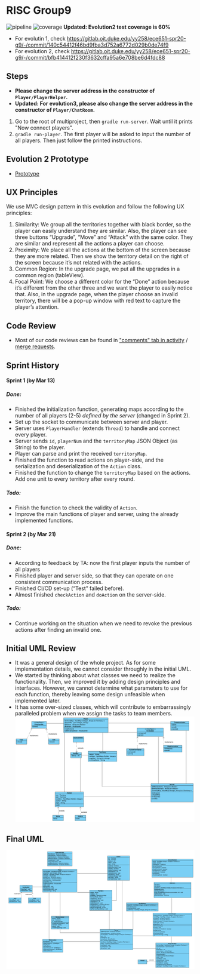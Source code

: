 # RISC Group9
![pipeline](https://gitlab.oit.duke.edu/yy258/ece651-spr20-g9/badges/master/pipeline.svg)
![coverage](https://gitlab.oit.duke.edu/yy258/ece651-spr20-g9/badges/master/coverage.svg?job=test)
**Updated: Evolution2 test coverage is 60%**

* For evolutin 1, check https://gitlab.oit.duke.edu/yy258/ece651-spr20-g9/-/commit/140c54412f46bd9fba3d752a6772d029b0de74f9
* For evolution 2, check https://gitlab.oit.duke.edu/yy258/ece651-spr20-g9/-/commit/bfb414412f230f3632cffa95a6e708be6d4fdc88

## Steps
* **Please change the server address in the constructor of `Player/PlayerHelper`.**
* **Updated: For evolution3, please also change the server address in the constructor of `Player/ChatRoom`.**

1. Go to the root of multiproject, then `gradle run-server`. Wait until it prints "Now connect players".
2. `gradle run-player`. The first player will be asked to input the number of all players. Then just follow the printed instructions.

## Evolution 2 Prototype
* [Prototype](https://docs.google.com/presentation/d/17phhiZTou1P2t7HeLXoz7h1uZBJSJE39bzGNc9Juzk8/edit?usp=sharing)

## UX Principles
We use MVC design pattern in this evolution and follow the following UX principles:
1. Similarity: We group all the territories together with black border, so the player can easily understand they are similar. Also, the player can see three buttons “Upgrade”, “Move” and “Attack” with the same color. They are similar and represent all the actions a player can choose.
2. Proximity: We place all the actions at the bottom of the screen because they are more related. Then we show the territory detail on the right of the screen because it’s not related with the actions.
3. Common Region: In the upgrade page, we put all the upgrades in a common region (tableView).
4. Focal Point: We choose a different color for the “Done” action because it’s different from the other three and we want the player to easily notice that. Also, in the upgrade page, when the player choose an invalid territory, there will be a pop-up window with red text to capture the player’s attention. 

## Code Review
* Most of our code reviews can be found in ["comments" tab in activity](https://gitlab.oit.duke.edu/yy258/ece651-spr20-g9/activity) / [merge requests](https://gitlab.oit.duke.edu/yy258/ece651-spr20-g9/-/merge_requests?scope=all&utf8=%E2%9C%93&state=merged). 

## Sprint History
#### Sprint 1 (by Mar 13)
##### Done:
* Finished the initialization function, generating maps according to the number of all players (2-5) _defined by the server_ (changed in Sprint 2).
* Set up the socket to communicate between server and player.
* Server uses  `PlayerHandler` (extends `Thread`)  to handle and connect every player.
* Server sends `id`, `playerNum` and the `territoryMap` JSON Object (as String) to the player.
* Player can parse and print the received `territoryMap`.
* Finished the function to read actions on player-side, and the serialization and deserialization of the `Action` class.
* Finished the function to change the `territoryMap` based on the actions. Add one unit to every territory after every round. 

##### Todo:
* Finish the function to check the validity of `Action`.
* Improve the main functions of player and server, using the already implemented functions.

#### Sprint 2 (by Mar 21)
##### Done:
* According to feedback by TA: now the first player inputs the number of all players
* Finished player and server side, so that they can operate on one consistent communication process.
* Finished CI/CD set-up (“Test” failed before).
* Almost finished `checkAction` and `doAction` on the server-side. 

##### Todo:
* Continue working on the situation when we need to revoke the previous actions after finding an invalid one.

## Initial UML Review
* It was a general design of the whole project. As for some implementation details, we cannot consider throughly in the initial UML. 
* We started by thinking about what classes we need to realize the functionality. Then, we improved it by adding design principles and interfaces. However, we cannot determine what parameters to use for each function, thereby leaving some design unfeasible when implemented later.
* It has some over-sized classes, which will contribute to embarrassingly paralleled problem when we assign the tasks to team members.
![](./initial_uml.png)

## Final UML
![](./final_uml.png)
